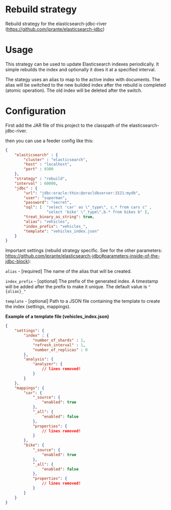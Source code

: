 # Rebuild strategy
Rebuild strategy for the elasticsearch-jdbc-river (https://github.com/jprante/elasticsearch-jdbc)

# Usage
This strategy can be used to update Elasticsearch indexes periodically. It simple rebuilds the index and optionally it does it at a specified interval. 

The stategy uses an alias to map to the active index with documents. 
The alias will be switched to the new builded index after the rebuild is completed (atomic operation). The old index will be deleted after the switch.

# Configuration

First add the JAR file of this project to the classpath of the elasticsearch-jdbc-river. 

then you can use a feeder config like this:

```json
{
    "elasticsearch" : {
        "cluster" : "elasticsearch",
        "host" : "localhost",
        "port" : 9300
    },
    "strategy" : "rebuild",
    "interval" : 60000,
    "jdbc" : {
        "url": "jdbc:oracle:thin:@oracldbserver:1521:mydb",
        "user": "superman",
        "password": "secret",
        "sql": [  "select 'car' as \"_type\", c.* from cars c" ,
                  "select 'bike' \"_type\",b.* from bikes b" ],
        "treat_binary_as_string": true,
        "alias": "vehicles",
        "index_prefix": "vehicles_",
        "template": "vehicles_index.json"
    }
}
```
Important settings (rebuild strategy specific. See for the other parameters: https://github.com/jprante/elasticsearch-jdbc#parameters-inside-of-the-jdbc-block):

`alias` - [required] The name of the alias that will be created.

`index_prefix` - [optional] The prefix of the generated index. A timestamp will be added after the prefix to make it unique. The default value is `"{alias}_"`

`template` - [optional] Path to a JSON file containing the template to create the index (settings, mappings).

**Example of a template file (vehicles_index.json)**

```json
{
    "settings": {
        "index" : {
            "number_of_shards" : 1,
            "refresh_interval" : 1,
            "number_of_replicas" : 0
        },
        "analysis": {
            "analyzer": {
                // lines removed!
            }
        }
    },
    "mappings": {
        "car": {
            "_source": {
                "enabled": true
            },
            "_all": {
                "enabled": false
            },
            "properties": {
                // lines removed!
            }
        },
        "bike": {
            "_source": {
                "enabled": true
            },
            "_all": {
                "enabled": false
            },
            "properties": {
                // lines removed!
            }
        }
    }
}
```
